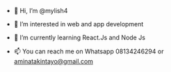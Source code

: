 - 👋 Hi, I’m @mylish4
- 👀 I’m interested in web and app development
- 🌱 I’m currently learning React.Js and Node Js

- 📫 You can reach me on Whatsapp 08134246294 or aminatakintayo@gmail.com

<!---
mylish4/mylish4 is a ✨ special ✨ repository because its `README.md` (this file) appears on your GitHub profile.
You can click the Preview link to take a look at your changes.
--->
